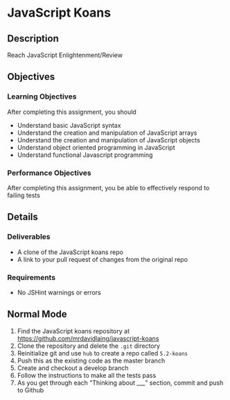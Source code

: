 # JavaScript Koans

## Description

Reach JavaScript Enlightenment/Review

## Objectives

### Learning Objectives

After completing this assignment, you should

* Understand basic JavaScript syntax
* Understand the creation and manipulation of JavaScript arrays
* Understand the creation and manipulation of JavaScript objects
* Understand object oriented programming in JavaScript
* Understand functional Javascript programming

### Performance Objectives

After completing this assignment, you be able to effectively respond to failing tests

## Details

### Deliverables

* A clone of the JavaScript koans repo
* A link to your pull request of changes from the original repo

### Requirements

* No JSHint warnings or errors

## Normal Mode
1. Find the JavaScript koans repository at
   https://github.com/mrdavidlaing/javascript-koans
2. Clone the repository and delete the `.git` directory
3. Reinitialize git and use `hub` to create a repo called `5.2-koans`
4. Push this as the existing code as the master branch
5. Create and checkout a develop branch
6. Follow the instructions to make all the tests pass
7. As you get through each "Thinking about ___" section, commit and push to Github
